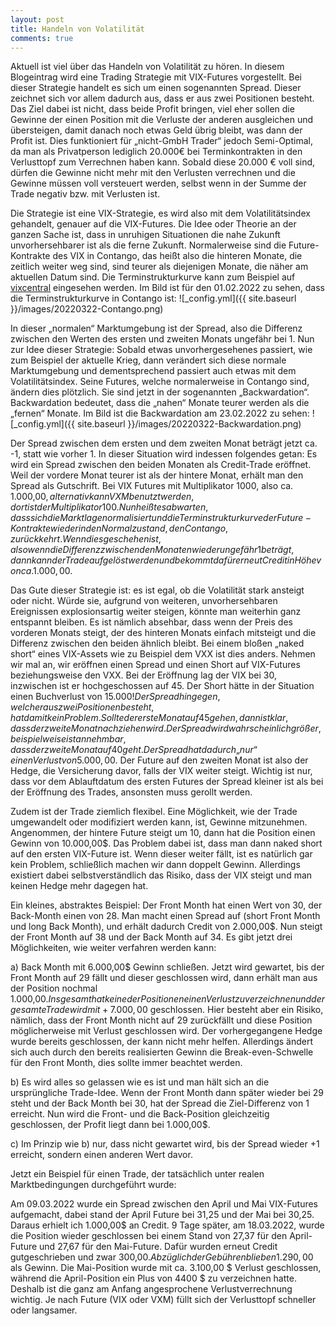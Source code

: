 ```yaml
---
layout: post
title: Handeln von Volatilität
comments: true
---
```


Aktuell ist viel über das Handeln von Volatilität zu hören. In diesem Blogeintrag wird eine Trading Strategie mit VIX-Futures vorgestellt.
Bei dieser Strategie handelt es sich um einen sogenannten Spread. Dieser zeichnet sich vor allem dadurch aus, dass er aus zwei Positionen besteht. 
Das Ziel dabei ist nicht, dass beide Profit bringen, viel eher sollen die Gewinne der einen Position mit die Verluste der anderen ausgleichen und übersteigen, damit danach noch etwas Geld übrig bleibt, was dann der Profit ist. 
Dies funktioniert für „nicht-GmbH Trader“ jedoch Semi-Optimal, da man als Privatperson lediglich 20.000€ bei Terminkontrakten in den Verlusttopf zum Verrechnen haben kann. 
Sobald diese 20.000 € voll sind, dürfen die Gewinne nicht mehr mit den Verlusten verrechnen und die Gewinne müssen voll versteuert werden, selbst wenn in der Summe der Trade negativ bzw. mit Verlusten ist.
 
Die Strategie ist eine VIX-Strategie, es wird also mit dem Volatilitätsindex gehandelt, genauer auf die VIX-Futures. Die Idee oder Theorie an der ganzen Sache ist, dass in unruhigen Situationen die nahe Zukunft unvorhersehbarer ist als die ferne Zukunft. Normalerweise sind die Future-Kontrakte des VIX in Contango, das heißt also die hinteren Monate, die zeitlich weiter weg sind, sind teurer als diejenigen Monate, die näher am aktuellen Datum sind. 
Die Terminstrukturkurve kann zum Beispiel auf <a href="http://vixcentral.com">vixcentral</a> eingesehen werden.
Im Bild ist für den 01.02.2022 zu sehen, dass die Terminstrukturkurve in Contango ist:
![_config.yml]({{ site.baseurl }}/images/20220322-Contango.png)

In dieser „normalen“ Marktumgebung ist der Spread, also die Differenz zwischen den Werten des ersten und zweiten Monats ungefähr bei 1.
Nun zur Idee dieser Strategie: Sobald etwas unvorhergesehenes passiert, wie zum Beispiel der aktuelle Krieg, dann verändert sich diese normale Marktumgebung und dementsprechend passiert auch etwas mit dem Volatilitätsindex. Seine Futures, welche normalerweise in Contango sind, ändern dies plötzlich. Sie sind jetzt in der sogenannten „Backwardation“. Backwardation bedeutet, dass die „nahen“ Monate teurer werden als die „fernen“ Monate.
Im Bild ist die Backwardation am 23.02.2022 zu sehen:
![_config.yml]({{ site.baseurl }}/images/20220322-Backwardation.png)

Der Spread zwischen dem ersten und dem zweiten Monat beträgt jetzt ca. -1, statt wie vorher 1.
In dieser Situation wird indessen folgendes getan: Es wird ein Spread zwischen den beiden Monaten als Credit-Trade eröffnet. 
Weil der vordere Monat teurer ist als der hintere Monat, erhält man den Spread als Gutschrift. Bei VIX Futures mit Multiplikator 1000, also ca. 1.000,00$, alternativ kann VXM benutzt werden, dort ist der Multiplikator 100.
Nun heißt es abwarten, dass sich die Marktlage normalisiert und die Terminstrukturkurve der Future-Kontrakte wieder in den Normalzustand, den Contango, zurückkehrt. Wenn dies geschehen ist, also wenn die Differenz zwischen den Monaten wieder ungefähr 1 beträgt, dann kann der Trade aufgelöst werden und bekommt dafür erneut Credit in Höhe von ca. 1.000,00$.


Das Gute dieser Strategie ist: es ist egal, ob die Volatilität stark ansteigt oder nicht. Würde sie, aufgrund von weiteren, unvorhersehbaren Ereignissen explosionsartig weiter steigen, könnte man weiterhin ganz entspannt bleiben. Es ist nämlich absehbar, dass wenn der Preis des vorderen Monats steigt, der des hinteren Monats einfach mitsteigt und die Differenz zwischen den beiden ähnlich bleibt. 
Bei einem bloßen „naked short“ eines VIX-Assets wie zu Beispiel dem VXX ist dies anders. Nehmen wir mal an, wir eröffnen einen Spread und einen Short auf VIX-Futures beziehungsweise den VXX. Bei der Eröffnung lag der VIX bei 30, inzwischen ist er hochgeschossen auf 45. Der Short hätte in der Situation einen Buchverlust von 15.000$! Der Spread hingegen, welcher aus zwei Positionen besteht, hat damit kein Problem. Sollte der erste Monat auf 45 gehen, dann ist klar, dass der zweite Monat nachziehen wird. Der Spread wird wahrscheinlich größer, beispielweise ist annehmbar, dass der zweite Monat auf 40 geht. 
Der Spread hat dadurch „nur“ einen Verlust von 5.000,00$. Der Future auf den zweiten Monat ist also der Hedge, die Versicherung davor, falls der VIX weiter steigt.
Wichtig ist nur, dass vor dem Ablauftdatum des ersten Futures der Spread kleiner ist als bei der Eröffnung des Trades, ansonsten muss gerollt werden.
 
Zudem ist der Trade ziemlich flexibel. Eine Möglichkeit, wie der Trade umgewandelt oder modifiziert werden kann, ist, Gewinne mitzunehmen.
Angenommen, der hintere Future steigt um 10, dann hat die Position einen Gewinn von 10.000,00$. Das Problem dabei ist, dass man dann naked short auf den ersten VIX-Future ist. 
Wenn dieser weiter fällt, ist es natürlich gar kein Problem, schließlich machen wir dann doppelt Gewinn. Allerdings existiert dabei selbstverständlich das Risiko, dass der VIX steigt und man keinen Hedge mehr dagegen hat.

Ein kleines, abstraktes Beispiel:
Der Front Month hat einen Wert von 30, der Back-Month einen von 28. Man macht einen Spread auf (short Front Month und long Back Month), und erhält dadurch Credit von 2.000,00$.
Nun steigt der Front Month auf 38 und der Back Month auf 34. Es gibt jetzt drei Möglichkeiten, wie weiter verfahren werden kann:

a) Back Month mit 6.000,00$ Gewinn schließen. Jetzt wird gewartet, bis der Front Month auf 29 fällt und dieser geschlossen wird, dann erhält man aus der Position nochmal 1.000,00$. 
Insgesamt hat keine der Positionen einen Verlust zu verzeichnen und der gesamte Trade wird mit +7.000,00$ geschlossen. Hier besteht aber ein Risiko, nämlich, dass der Front Month nicht auf 29 zurückfällt und diese Position möglicherweise mit Verlust geschlossen wird. 
Der vorhergegangene Hedge wurde bereits geschlossen, der kann nicht mehr helfen. Allerdings ändert sich auch durch den bereits realisierten Gewinn die Break-even-Schwelle für den Front Month, dies sollte immer beachtet werden.

b) Es wird alles so gelassen wie es ist und man hält sich an die ursprüngliche Trade-Idee. Wenn der Front Month dann später wieder bei 29 steht und der Back Month bei 30, hat der Spread die Ziel-Differenz von 1 erreicht. 
Nun wird die Front- und die Back-Position gleichzeitig geschlossen, der Profit liegt dann bei 1.000,00$.

c) Im Prinzip wie b) nur, dass nicht gewartet wird, bis der Spread wieder +1 erreicht, sondern einen anderen Wert davor.

Jetzt ein Beispiel für einen Trade, der tatsächlich unter realen Marktbedingungen durchgeführt wurde:

Am 09.03.2022 wurde ein Spread zwischen den April und Mai VIX-Futures aufgemacht, dabei stand der April Future bei 31,25 und der Mai bei 30,25. 
Daraus erhielt ich 1.000,00$ an Credit. 9 Tage später, am 18.03.2022, wurde die Position wieder geschlossen bei einem Stand von 27,37 für den April-Future und 27,67 für den Mai-Future. 
Dafür wurden erneut Credit gutgeschrieben und zwar 300,00$. 
Abzüglich der Gebühren blieben 1.290,00$ als Gewinn. Die Mai-Position wurde mit ca. 3.100,00 $ Verlust geschlossen, während die April-Position ein Plus von 4400 $ zu verzeichnen hatte. 
Deshalb ist die ganz am Anfang angesprochene Verlustverrechnung wichtig. Je nach Future (VIX oder VXM) füllt sich der Verlusttopf schneller oder langsamer.


